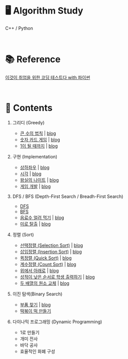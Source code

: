# 🖥 Algorithm Study
C++ / Python

</br>

# 📚 Reference
[이것이 취업을 위한 코딩 테스트다 with 파이썬](https://www.hanbit.co.kr/store/books/look.php?p_code=B8945183661)

</br>

# 📑 Contents
1. 그리디 (Greedy)
    - [큰 수의 법칙](./Greedy/큰수의법칙(sol1).cpp) | [blog](https://blog.naver.com/hy2je0ng/222212487271)
    - [숫자 카드 게임](./Greedy/숫자카드게임.cpp) | [blog](https://blog.naver.com/hy2je0ng/222213652548)
    - [1이 될 때까지](./Greedy/1이될때까지(sol1).cpp) | [blog](https://blog.naver.com/hy2je0ng/222214291231)

2. 구현 (Implementation)
   - [상하좌우](./Implementation/상하좌우.cpp) | [blog](https://blog.naver.com/hy2je0ng/222220508284)
   - [시각](./Implementation/시각1.cpp) | [blog](https://blog.naver.com/hy2je0ng/222227887126)
   - [왕실의 나이트](./Implementation/왕실의나이트.cpp) | [blog](https://blog.naver.com/hy2je0ng/222230301261)
   - [게임 개발](./Implementation/게임개발.cpp) | [blog](https://blog.naver.com/hy2je0ng/222232331012)

3. DFS / BFS (Depth-First Search / Breadh-First Search)
   - [DFS](./DFS_BFS/DFS.cpp)
   - [BFS](./DFS_BFS/BFS.cpp)
   - [음료수 얼려 먹기](./DFS_BFS/음료수얼려먹기.cpp) | [blog](https://blog.naver.com/hy2je0ng/222261761410)
   - [미로 탈출](./DFS_BFS/미로탈출.cpp) | [blog](https://blog.naver.com/hy2je0ng/222263123761)

4. 정렬 (Sort)
   - [선택정렬 (Selection Sort)](./Sort/SelectionSort.cpp) | [blog](https://blog.naver.com/hy2je0ng/222338744815)
   - [삽입정렬 (Insertion Sort)](./Sort/InsertionSort.cpp) | [blog](https://blog.naver.com/hy2je0ng/222338757804)
   - [퀵정렬 (Quick Sort)](./Sort/QuickSort.cpp) | [blog](https://blog.naver.com/hy2je0ng/222342159113)
   - [계수정렬 (Count Sort)](./Sort/CountSort.cpp) | [blog](https://blog.naver.com/hy2je0ng/222342165031)
   - [위에서 아래로](./Sort/위에서아래로.cpp) | [blog](https://blog.naver.com/hy2je0ng/222342168007)
   - [성적이 낮은 순서로 학생 출력하기](./Sort/성적이낮은순서로학생출력하기.cpp) | [blog](https://blog.naver.com/hy2je0ng/222342168571)
   - [두 배열의 원소 교체](./Sort/두배열의원소교체.cpp) | [blog](https://blog.naver.com/hy2je0ng/222342172414)

5. 이진 탐색(Binary Search)
   - [부품 찾기](./Binary_Search/부품찾기.cpp) | [blog](https://blog.naver.com/hy2je0ng/222421276913)
   - [떡볶이 떡 만들기](./Binary_Search/떡볶이떡만들기.cpp)

6. 다이나믹 프로그래밍 (Dynamic Programming)
   - 1로 만들기
   - 개미 전사
   - 바닥 공사
   - 효율적인 화폐 구성
